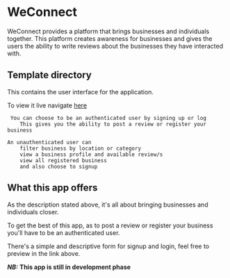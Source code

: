 # WeConnect
WeConnect provides a platform that brings businesses and individuals together. This platform creates awareness for businesses and gives the users the ability to write reviews about the businesses they have interacted with. 

## Template directory
This contains the user interface for the application.

To view it live navigate [here](https://nedson202.github.io/WeConnect/template/)

     You can choose to be an authenticated user by signing up or log
        This gives you the ability to post a review or register your business 
     
    An unauthenticated user can 
        filter business by location or category
        view a business profile and available review/s
        view all registered business
        and also choose to signup
     

## What this app offers
As the description stated above, it's all about bringing businesses and individuals closer.

To get the best of this app, as to post a review or register your business you'll have to be an authenticated user.

There's a simple and descriptive form for signup and login, feel free to preview in the link above.


*__NB:__* __This app is still in development phase__
